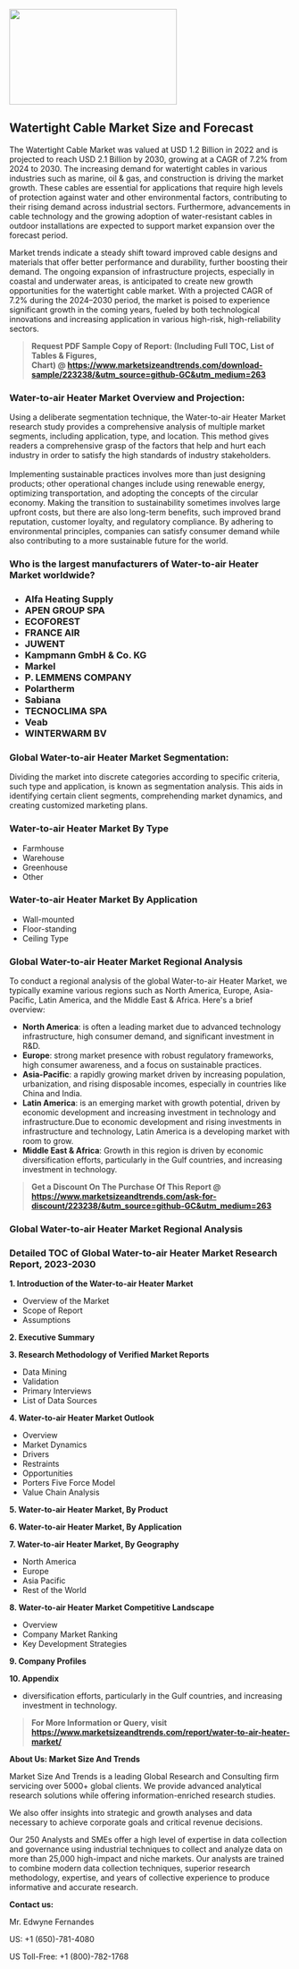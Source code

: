 <p><img class="alignnone size-medium wp-image-20088" src="https://ffe5etoiles.com/wp-content/uploads/2024/12/MST1-300x171.png" alt="" width="300" height="171" /></p><h2>Watertight Cable Market Size and Forecast</h2><p>The Watertight Cable Market was valued at USD 1.2 Billion in 2022 and is projected to reach USD 2.1 Billion by 2030, growing at a CAGR of 7.2% from 2024 to 2030. The increasing demand for watertight cables in various industries such as marine, oil & gas, and construction is driving the market growth. These cables are essential for applications that require high levels of protection against water and other environmental factors, contributing to their rising demand across industrial sectors. Furthermore, advancements in cable technology and the growing adoption of water-resistant cables in outdoor installations are expected to support market expansion over the forecast period.</p><p>Market trends indicate a steady shift toward improved cable designs and materials that offer better performance and durability, further boosting their demand. The ongoing expansion of infrastructure projects, especially in coastal and underwater areas, is anticipated to create new growth opportunities for the watertight cable market. With a projected CAGR of 7.2% during the 2024–2030 period, the market is poised to experience significant growth in the coming years, fueled by both technological innovations and increasing application in various high-risk, high-reliability sectors.</p></p><blockquote id="" class=""><strong>Request PDF Sample Copy of Report: (Including Full TOC, List of Tables &amp; Figures, Chart)&nbsp;@&nbsp;<strong><a href="https://www.marketsizeandtrends.com/download-sample/223238/&utm_source=github-GC&utm_medium=263" target="_blank">https://www.marketsizeandtrends.com/download-sample/223238/&utm_source=github-GC&utm_medium=263</a></strong></strong></blockquote><h3 id="" class="">Water-to-air Heater Market&nbsp;Overview and Projection:</h3><p id="" class="">Using a deliberate segmentation technique, the Water-to-air Heater Market research study provides a comprehensive analysis of multiple market segments, including application, type, and location. This method gives readers a comprehensive grasp of the factors that help and hurt each industry in order to satisfy the high standards of industry stakeholders. <br /> <br />Implementing sustainable practices involves more than just designing products; other operational changes include using renewable energy, optimizing transportation, and adopting the concepts of the circular economy. Making the transition to sustainability sometimes involves large upfront costs, but there are also long-term benefits, such improved brand reputation, customer loyalty, and regulatory compliance. By adhering to environmental principles, companies can satisfy consumer demand while also contributing to a more sustainable future for the world.</p><h3 id="" class="">Who is the largest manufacturers of&nbsp;Water-to-air Heater Market worldwide?</h3><h3 class=""><p><ul><li>Alfa Heating Supply </li><li> APEN GROUP SPA </li><li> ECOFOREST </li><li> FRANCE AIR </li><li> JUWENT </li><li> Kampmann GmbH & Co. KG </li><li> Markel </li><li> P. LEMMENS COMPANY </li><li> Polartherm </li><li> Sabiana </li><li> TECNOCLIMA SPA </li><li> Veab </li><li> WINTERWARM BV</li></ul></p></h3><h3 id="" class="">Global&nbsp;Water-to-air Heater Market Segmentation:</h3><p id="" class="">Dividing the market into discrete categories according to specific criteria, such type and application, is known as segmentation analysis. This aids in identifying certain client segments, comprehending market dynamics, and creating customized marketing plans.</p><h3 id="" class="">Water-to-air Heater Market&nbsp;By Type</h3><p><p><ul><li>Farmhouse</li><li> Warehouse</li><li> Greenhouse</li><li> Other</p></li></ul></p></p><h3 id="" class="">Water-to-air Heater Market&nbsp;By Application</h3><p class=""><p><ul><li>Wall-mounted</li><li> Floor-standing</li><li> Ceiling Type</li></ul></p></p><h3 id="" class="">Global Water-to-air Heater Market Regional Analysis</h3><p id="" class="">To conduct a regional analysis of the global Water-to-air Heater Market, we typically examine various regions such as North America, Europe, Asia-Pacific, Latin America, and the Middle East &amp; Africa. Here's a brief overview:</p><ul><li><strong>North America</strong>: is often a leading market due to advanced technology infrastructure, high consumer demand, and significant investment in R&amp;D.</li><li><strong>Europe</strong>: strong market presence with robust regulatory frameworks, high consumer awareness, and a focus on sustainable practices.</li><li><strong>Asia-Pacific</strong>: a rapidly growing market driven by increasing population, urbanization, and rising disposable incomes, especially in countries like China and India.</li><li><strong>Latin America</strong>: is an emerging market with growth potential, driven by economic development and increasing investment in technology and infrastructure.Due to economic development and rising investments in infrastructure and technology, Latin America is a developing market with room to grow.</li><li><strong>Middle East &amp; Africa</strong>: Growth in this region is driven by economic diversification efforts, particularly in the Gulf countries, and increasing investment in technology.</li></ul><blockquote id="" class=""><strong>Get a Discount On The Purchase Of This Report @ <strong><a href="https://www.marketsizeandtrends.com/ask-for-discount/223238/&utm_source=github-GC&utm_medium=263" target="_blank">https://www.marketsizeandtrends.com/ask-for-discount/223238/&utm_source=github-GC&utm_medium=263</a></strong></strong></blockquote><h3 id="" class="">Global Water-to-air Heater Market Regional Analysis</h3><h3 id="" class="">Detailed TOC of Global Water-to-air Heater Market Research Report, 2023-2030</h3><p id="" class=""><strong>1. Introduction of the Water-to-air Heater Market</strong></p><ul><li>Overview of the Market</li><li>Scope of Report</li><li>Assumptions</li></ul><p id="" class=""><strong>2. Executive Summary</strong></p><p id="" class=""><strong>3. Research Methodology of Verified Market Reports</strong></p><ul><li>Data Mining</li><li>Validation</li><li>Primary Interviews</li><li>List of Data Sources</li></ul><p id="" class=""><strong>4. Water-to-air Heater Market Outlook</strong></p><ul><li>Overview</li><li>Market Dynamics</li><li>Drivers</li><li>Restraints</li><li>Opportunities</li><li>Porters Five Force Model</li><li>Value Chain Analysis</li></ul><p id="" class=""><strong>5. Water-to-air Heater Market, By Product</strong></p><p id="" class=""><strong>6. Water-to-air Heater Market, By Application</strong></p><p id="" class=""><strong>7. Water-to-air Heater Market, By Geography</strong></p><ul><li>North America</li><li>Europe</li><li>Asia Pacific</li><li>Rest of the World</li></ul><p id="" class=""><strong>8. Water-to-air Heater Market Competitive Landscape</strong></p><ul><li>Overview</li><li>Company Market Ranking</li><li>Key Development Strategies</li></ul><p id="" class=""><strong>9. Company Profiles</strong></p><p id="" class=""><strong>10. Appendix</strong></p><ul><li>diversification efforts, particularly in the Gulf countries, and increasing investment in technology.</li></ul><blockquote id="" class=""><strong>For More Information or Query, visit <strong><strong><a href="https://www.marketsizeandtrends.com/report/water-to-air-heater-market/" target="_blank">https://www.marketsizeandtrends.com/report/water-to-air-heater-market/</a></strong></strong></strong></blockquote><p id="" class=""><strong>About Us: Market Size And Trends</strong></p><p id="" class="">Market Size And Trends is a leading Global Research and Consulting firm servicing over 5000+ global clients. We provide advanced analytical research solutions while offering information-enriched research studies.</p><p id="" class="">We also offer insights into strategic and growth analyses and data necessary to achieve corporate goals and critical revenue decisions.</p><p id="" class="">Our 250 Analysts and SMEs offer a high level of expertise in data collection and governance using industrial techniques to collect and analyze data on more than 25,000 high-impact and niche markets. Our analysts are trained to combine modern data collection techniques, superior research methodology, expertise, and years of collective experience to produce informative and accurate research.</p><p id="" class=""><strong>Contact us:</strong></p><p id="" class="">Mr. Edwyne Fernandes</p><p id="" class="">US: +1 (650)-781-4080</p><p id="" class="">US Toll-Free: +1 (800)-782-1768</p>
